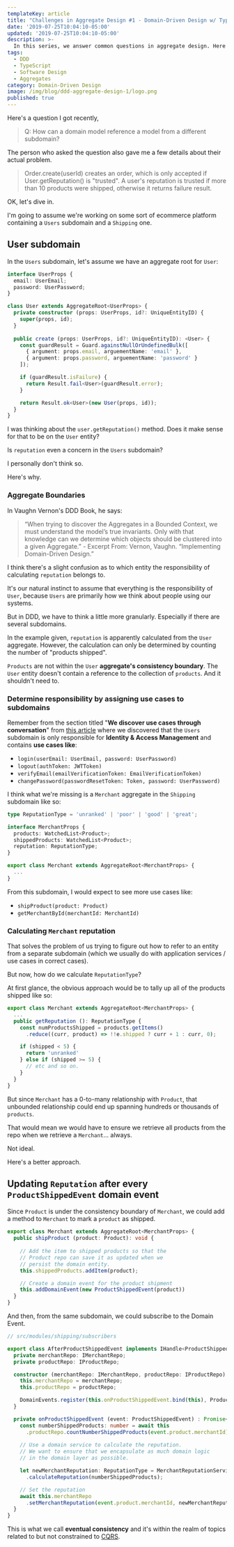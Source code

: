 ```yaml
---
templateKey: article
title: "Challenges in Aggregate Design #1 - Domain-Driven Design w/ TypeScript"
date: '2019-07-25T10:04:10-05:00'
updated: '2019-07-25T10:04:10-05:00'
description: >-
  In this series, we answer common questions in aggregate design. Here's an article orignating from the question, "How can a domain model reference a model from a different subdomain?" 
tags:
  - DDD
  - TypeScript
  - Software Design
  - Aggregates
category: Domain-Driven Design
image: /img/blog/ddd-aggregate-design-1/logo.png
published: true
---
```


Here's a question I got recently,

> Q: How can a domain model reference a model from a different subdomain?

The person who asked the question also gave me a few details about their actual problem.

> Order.create(userId) creates an order, which is only accepted if User.getReputation() is "trusted". A user's reputation is trusted if more than 10 products were shipped, otherwise it returns failure result.

OK, let's dive in.

I'm going to assume we're working on some sort of ecommerce platform containing a `Users` subdomain and a `Shipping` one.  

## User subdomain

In the `Users` subdomain, let's assume we have an aggregate root for `User`:

```typescript
interface UserProps {
  email: UserEmail;
  password: UserPassword;
}

class User extends AggregateRoot<UserProps> {
  private constructor (props: UserProps, id?: UniqueEntityID) {
    super(props, id);
  }
  
  public create (props: UserProps, id?: UniqueEntityID): <User> {
    const guardResult = Guard.againstNullOrUndefinedBulk([
      { argument: props.email, arguementName: 'email' },
      { argument: props.password, arguementName: 'password' }
    ]);

    if (guardResult.isFailure) {
      return Result.fail<User>(guardResult.error);
    }

    return Result.ok<User>(new User(props, id));
  }
}
```

I was thinking about the `user.getReputation()` method. Does it make sense for that to be on the `User` entity?

Is `reputation` even a concern in the `Users` subdomain?

I personally don't think so.

Here's why.

### Aggregate Boundaries

In Vaughn Vernon's DDD Book, he says:

> “When trying to discover the Aggregates in a Bounded Context, we must understand the model’s true invariants. Only with that knowledge can we determine which objects should be clustered into a given Aggregate.” - Excerpt From: Vernon, Vaughn. “Implementing Domain-Driven Design.”

I think there's a slight confusion as to which entity the responsibility of calculating `reputation` belongs to.

It's our natural instinct to assume that everything is the responsibility of `User`, because `Users` are primarily how we think about people using our systems.

But in DDD, we have to think a little more granularly. Especially if there are several subdomains.

In the example given, `reputation` is apparently calculated from the `User` aggregate. However, the calculation can only be determined by counting the number of "products shipped".

`Products` are not within the `User` **aggregate's consistency boundary**. The `User` entity doesn't contain a reference to the collection of `products`. And it shouldn't need  to.

### Determine responsibility by assigning use cases to subdomains

Remember from the section titled "**We discover use cases through conversation**" from [this article](/articles/enterprise-typescript-nodejs/application-layer-use-cases/) where we discovered that the `Users` subdomain is only responsible for **Identity & Access Management** and contains **use cases like**:

- `login(userEmail: UserEmail, password: UserPassword)`
- `logout(authToken: JWTToken)`
- `verifyEmail(emailVerificationToken: EmailVerificationToken)`
- `changePassword(passwordResetToken: Token, password: UserPassword)`

I think what we're missing is a `Merchant` aggregate in the `Shipping` subdomain like so:

```typescript
type ReputationType = 'unranked' | 'poor' | 'good' | 'great';

interface MerchantProps {
  products: WatchedList<Product>;
  shippedProducts: WatchedList<Product>;
  reputation: ReputationType;
}

export class Merchant extends AggregateRoot<MerchantProps> {
  ...
}
```
From this subdomain, I would expect to see more use cases like:

- `shipProduct(product: Product)`
- `getMerchantById(merchantId: MerchantId)`

### Calculating `Merchant` reputation

That solves the problem of us trying to figure out how to refer to an entity from a separate subdomain (which we usually do with application services / use cases in correct cases).

But now, how do we calculate `ReputationType`? 

At first glance, the obvious approach would be to tally up all of the products shipped like so:

```typescript
export class Merchant extends AggregateRoot<MerchantProps> {
  ...
  public getReputation (): ReputationType {
    const numProductsShipped = products.getItems()
      .reduce((curr, product) => !!e.shipped ? curr + 1 : curr, 0);

    if (shipped < 5) {
      return 'unranked'
    } else if (shipped >= 5) {
      // etc and so on.
    }
  }
}
```

But since `Merchant` has a 0-to-many relationship with `Product`, that unbounded relationship could end up spanning hundreds or thousands of `products`.

That would mean we would have to ensure we retrieve all products from the repo when we retrieve a `Merchant`... always.

Not ideal.

Here's a better approach.

## Updating `Reputation` after every `ProductShippedEvent` domain event

Since `Product` is under the consistency boundary of `Merchant`, we could add a method to `Merchant` to mark a `product` as shipped.

```typescript
export class Merchant extends AggregateRoot<MerchantProps> {
  public shipProduct (product: Product): void {
    
    // Add the item to shipped products so that the 
    // Product repo can save it as updated when we
    // persist the domain entity. 
    this.shippedProducts.addItem(product);

    // Create a domain event for the product shipment
    this.addDomainEvent(new ProductShippedEvent(product))
  }
}
```

And then, from the same subdomain, we could subscribe to the Domain Event.

```typescript
// src/modules/shipping/subscribers

export class AfterProductShippedEvent implements IHandle<ProductShippedEvent> {
  private merchantRepo: IMerchantRepo;
  private productRepo: IProductRepo;

  constructor (merchantRepo: IMerchantRepo, productRepo: IProductRepo) {
    this.merchantRepo = merchantRepo;
    this.productRepo = productRepo;

    DomainEvents.register(this.onProductShippedEvent.bind(this), ProductShippedEvent.name);
  }

  private onProductShippedEvent (event: ProductShippedEvent) : Promise<any> {
    const numberShippedProducts: number = await this
      .productRepo.countNumberShippedProducts(event.product.merchantId);
    
    // Use a domain service to calculate the reputation.
    // We want to ensure that we encapsulate as much domain logic
    // in the domain layer as possible.

    let newMerchantReputation: ReputationType = MerchantReputationService
      .calculateReputation(numberShippedProducts);

    // Set the reputation
    await this.merchantRepo
      .setMerchantReputation(event.product.merchantId, newMerchantReputation);
  }
}
```

This is what we call **eventual consistency** and it's within the realm of topics related to but not constrained to [CQRS](https://martinfowler.com/bliki/CQRS.html).
